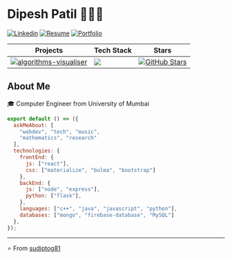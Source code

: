 # Dipesh Patil 👨🏽‍💻
[![Linkedin](https://img.shields.io/badge/-LinkedIn-222222?style=flat-square&logo=Linkedin&logoColor=white&link=https://www.linkedin.com/in/sudiptoghosh99/)](https://www.linkedin.com/in/dipesh-patil/)
[![Resume](https://img.shields.io/badge/-Resume-orange)](https://dipeshpatil.github.io/resume/)
[![Portfolio](https://img.shields.io/badge/-Portfolio-yellow)](https://dipeshpatil.github.io/)

| Projects              | Tech Stack | Stars |
|-----------------------|------|-------|
| [![algorithms-visualiser](https://img.shields.io/badge/%20-algorithms--visualiser-blueviolet)](https://github.com/dipeshpatil/algorithms-visualiser) |  ![](https://img.shields.io/badge/React%20JS-%20-blue)    |   [![GitHub Stars](https://img.shields.io/github/stars/dipeshpatil/algorithms-visualiser?style=social)](https://github.com/dipeshpatil/algorithms-visualiser/stargazers)  |

## About Me
🎓 Computer Engineer from University of Mumbai 

```js
export default () => ({
  askMeAbout: [
    "webdev", "tech", "music",
    "mathematics", "research"
  ],
  technologies: {
    frontEnd: {
      js: ["react"],
      css: ["materialize", "bulma", "bootstrap"]
    },
    backEnd: {
      js: ["node", "express"],
      python: ["flask"],
    },
    languages: ["c++", "java", "javascript", "python"],
    databases: ["mongo", "firebase-database", "MySQL"]
  },
});
```
---

⭐️ From [sudiptog81](https://github.com/sudiptog81)

